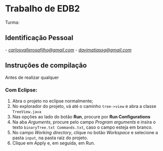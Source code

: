 # Trabalho de EDB2
Turma: *<T01>*
## Identificação Pessoal
*<Carlos Eduardo Valle Rosa Filho>*
	- *<carlosvallerosafilho@gmail.com>*
*<Davi Matias Soares Genuino>*
	- *<davimatiassg@gmail.com>*


## Instruções de compilação

Antes de realizar qualquer 

### Com Eclipse:
1. Abra o projeto no eclipse normalmente;
2. No explorador do projeto, vá até o caminho `tree->view` e abra a classe `TreeView.java`
3. Nas opções ao lado do botão **Run**, procure por **Run Configurations**
4. Na aba *Arguments*, procure pelo campo *Program arguments* e insira o texto `binaryTree.txt Commands.txt`, caso o campo esteja em branco.
5. No campo *Working directory*, clique no botão *Workspace* e selecione a pasta `input`, na pasta raiz do projeto.
6. Clique em Apply e, em seguida, em Run.
